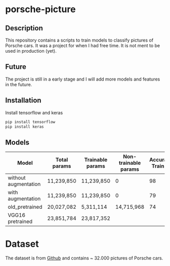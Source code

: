 # porsche-picture

## Description
This repository contains a scripts to train models to classify pictures of Porsche cars.
It was a project for when I had free time. It is not ment to be used in production (yet).

## Future
The project is still in a early stage and I will add more models and features in the future.

## Installation
Install tensorflow and keras
```bash
pip install tensorflow
pip install keras
```
## Models
| Model                | Total params | Trainable params | Non-trainable params | Accuracy Train % | Accuracy Test % |
|----------------------| --- |------------------| --- |------------------|-----------------|
| without augmentation | 11,239,850  | 11,239,850       | 0 | 98               | 78              |
| with augmentation    | 11,239,850 | 11,239,850      | 0 | 79               | 74              |
| old_pretrained       | 20,027,082 | 5,311,114       | 14,715,968 | 74               | 72              |
| VGG16 pretrained     | 23,851,784 | 23,817,352       |  |                  |                 |

# Dataset
The dataset is from [Github](https://github.com/Flippchen/porsche-pictures) and contains ~ 32.000 pictures of Porsche cars.